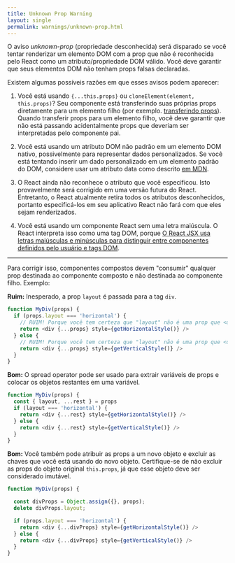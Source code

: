 ```yaml
---
title: Unknown Prop Warning
layout: single
permalink: warnings/unknown-prop.html
---
```

O aviso _unknown-prop_ (propriedade desconhecida) será disparado se você tentar renderizar um elemento DOM com a prop que não é reconhecida pelo React como um atributo/propriedade DOM válido. Você deve garantir que seus elementos DOM não tenham props falsas declaradas.

Existem algumas possíveis razões em que esses avisos podem aparecer:



1. Você está usando `{...this.props}` ou `cloneElement(element, this.props)`? Seu componente está transferindo suas próprias props diretamente para um elemento filho (por exemplo. [transferindo props](/docs/transferring-props.html)). Quando transferir props para um elemento filho, você deve garantir que não está passando acidentalmente props que deveriam ser interpretadas pelo componente pai.

2. Você está usando um atributo DOM não padrão em um elemento DOM nativo, possivelmente para representar dados personalizados. Se você está tentando inserir um dado personalizado em um elemento padrão do DOM, considere usar um atributo data como descrito [em MDN](https://developer.mozilla.org/en-US/docs/Web/Guide/HTML/Using_data_attributes).


3. O React ainda não reconhece o atributo que você especificou. Isto provavelmente será corrigido em uma versão futura do React. Entretanto, o React atualmente retira todos os atributos desconhecidos, portanto especificá-los em seu aplicativo React não fará com que eles sejam renderizados.

4. Você está usando um componente React sem uma letra maiúscula. O React interpreta isso como uma tag DOM, porque [O React JSX usa letras maiúsculas e minúsculas para distinguir entre componentes definidos pelo usuário e tags DOM](/docs/jsx-in-depth.html#user-defined-components-must-be-capitalized).

---

Para corrigir isso, componentes compostos devem "consumir" qualquer prop destinada ao componente composto e não destinada ao componente filho. 
Exemplo:

**Ruim:** Inesperado, a prop `layout` é passada para a tag `div`.

```js
function MyDiv(props) {
  if (props.layout === 'horizontal') {
    // RUIM! Porque você tem certeza que "layout" não é uma prop que <div> entenda.
    return <div {...props} style={getHorizontalStyle()} />
  } else {
    // RUIM! Porque você tem certeza que "layout" não é uma prop que <div> entenda.
    return <div {...props} style={getVerticalStyle()} />
  }
}
```

**Bom:** O spread operator pode ser usado para extrair variáveis ​​de props e colocar os objetos restantes em uma variável.

```js
function MyDiv(props) {
  const { layout, ...rest } = props
  if (layout === 'horizontal') {
    return <div {...rest} style={getHorizontalStyle()} />
  } else {
    return <div {...rest} style={getVerticalStyle()} />
  }
}
```

**Bom:** Você também pode atribuir as props a um novo objeto e excluir as chaves que você está usando do novo objeto. Certifique-se de não excluir as props do objeto original `this.props`, já que esse objeto deve ser considerado imutável.

```js
function MyDiv(props) {

  const divProps = Object.assign({}, props);
  delete divProps.layout;

  if (props.layout === 'horizontal') {
    return <div {...divProps} style={getHorizontalStyle()} />
  } else {
    return <div {...divProps} style={getVerticalStyle()} />
  }
}
```
